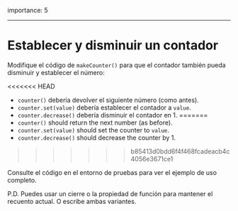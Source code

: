 importance: 5

---

# Establecer y disminuir un contador

Modifique el código de `makeCounter()` para que el contador también pueda disminuir y establecer el número:

<<<<<<< HEAD
- `counter()` debería devolver el siguiente número (como antes).
- `counter.set(value)` debería establecer el contador a `value`.
- `counter.decrease()` debería disminuir el contador en 1.
=======
- `counter()` should return the next number (as before).
- `counter.set(value)` should set the counter to `value`.
- `counter.decrease()` should decrease the counter by 1.
>>>>>>> b85413d0bdd6f4f468fcadeacb4c4056e3671ce1

Consulte el código en el entorno de pruebas para ver el ejemplo de uso completo.

P.D. Puedes usar un cierre o la propiedad de función para mantener el recuento actual. O escribe ambas variantes.
